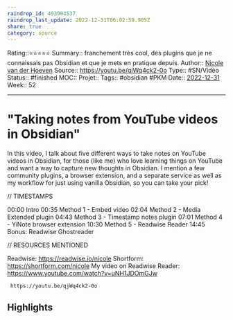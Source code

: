 ```yaml
---
raindrop_id: 493904537
raindrop_last_update: 2022-12-31T06:02:59.905Z
share: true
category: source
---
```


Rating::⭐⭐⭐⭐⭐
Summary:: franchement très cool, des plugins que je ne connaissais pas Obsidian et que je mets en pratique depuis.
Author:: [Nicole van der Hoeven](Nicole%20van%20der%20Hoeven)
Source:: https://youtu.be/qjWq4ck2-0o
Type:: #SN/Vidéo 
Status:: #finished 
MOC::
Projet:: 
Tags:: #obsidian #PKM 
Date:: [2022-12-31](2022-12-31.md)
Week:: 52

***
# "Taking notes from YouTube videos in Obsidian"

In this video, I talk about five different ways to take notes on YouTube videos in Obsidian, for those (like me) who love learning things on YouTube and want a way to capture new thoughts in Obsidian. I mention a few community plugins, a browser extension, and a separate service as well as my workflow for just using vanilla Obsidian, so you can take your pick!

// TIMESTAMPS

00:00 Intro
00:35 Method 1 - Embed video
02:04 Method 2 - Media Extended plugin
04:43 Method 3 - Timestamp notes plugin
07:01 Method 4 - YiNote browser extension
10:30 Method 5 - Readwise Reader
14:45 Bonus: Readwise Ghostreader

// RESOURCES MENTIONED

Readwise: https://readwise.io/nicole
Shortform: https://shortform.com/nicole
My video on Readwise Reader: https://www.youtube.com/watch?v=uNH1JDOmGJw

```timestamp-url 
 https://youtu.be/qjWq4ck2-0o
 ```


## Highlights

